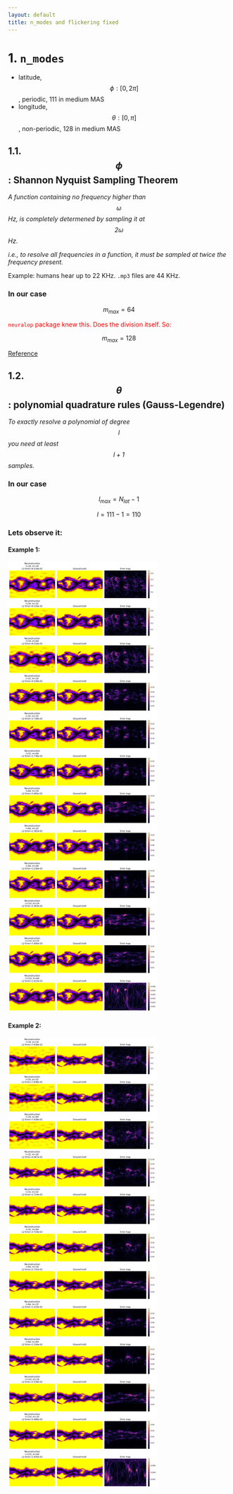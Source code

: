 ```yaml
---
layout: default
title: n_modes and flickering fixed
---
```


# 1. `n_modes`


- latitude, $$\phi: [0, 2\pi]$$, periodic, 111 in medium MAS
- longitude, $$\theta: [0, \pi]$$, non-periodic, 128 in medium MAS


## 1.1. $$\phi$$: Shannon Nyquist Sampling Theorem

<i>A function containing no frequency higher than $$\omega$$ Hz, is completely determened by sampling it at $$2\omega$$ Hz.</i>

<i>i.e., to resolve all frequencies in a function, it must be sampled at twice the frequency present.</i>

Example: humans hear up to 22 KHz. `.mp3` files are 44 KHz.

### In our case

$$
m_{max} = 64
$$

<span style="color:red">`neuralop` package knew this. Does the division itself. So:</span>


$$
m_{max} = 128
$$



<a href="https://www.youtube.com/watch?v=FcXZ28BX-xE">Reference</a>


## 1.2. $$\theta$$: polynomial quadrature rules (Gauss-Legendre)

<i>To exactly resolve a polynomial of degree $$l$$ you need at least $$l+1$$ samples.</i>


### In our case

$$
l_{max}=N_{lat}-1
$$

$$
l = 111 - 1 = 110
$$


### Lets observe it:

#### Example 1:
<img src="resources/week_20/n_modes_1.png"/>

#### Example 2:
<img src="resources/week_20/n_modes_2.png"/>
